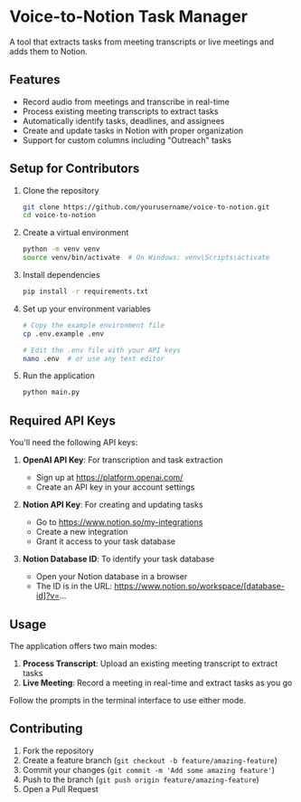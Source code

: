 # Voice-to-Notion Task Manager

A tool that extracts tasks from meeting transcripts or live meetings and adds them to Notion.

## Features

- Record audio from meetings and transcribe in real-time
- Process existing meeting transcripts to extract tasks
- Automatically identify tasks, deadlines, and assignees
- Create and update tasks in Notion with proper organization
- Support for custom columns including "Outreach" tasks

## Setup for Contributors

1. Clone the repository
   ```bash
   git clone https://github.com/yourusername/voice-to-notion.git
   cd voice-to-notion
   ```

2. Create a virtual environment
   ```bash
   python -m venv venv
   source venv/bin/activate  # On Windows: venv\Scripts\activate
   ```

3. Install dependencies
   ```bash
   pip install -r requirements.txt
   ```

4. Set up your environment variables
   ```bash
   # Copy the example environment file
   cp .env.example .env
   
   # Edit the .env file with your API keys
   nano .env  # or use any text editor
   ```

5. Run the application
   ```bash
   python main.py
   ```

## Required API Keys

You'll need the following API keys:

1. **OpenAI API Key**: For transcription and task extraction
   - Sign up at https://platform.openai.com/
   - Create an API key in your account settings

2. **Notion API Key**: For creating and updating tasks
   - Go to https://www.notion.so/my-integrations
   - Create a new integration
   - Grant it access to your task database

3. **Notion Database ID**: To identify your task database
   - Open your Notion database in a browser
   - The ID is in the URL: https://www.notion.so/workspace/[database-id]?v=...

## Usage

The application offers two main modes:

1. **Process Transcript**: Upload an existing meeting transcript to extract tasks
2. **Live Meeting**: Record a meeting in real-time and extract tasks as you go

Follow the prompts in the terminal interface to use either mode.

## Contributing

1. Fork the repository
2. Create a feature branch (`git checkout -b feature/amazing-feature`)
3. Commit your changes (`git commit -m 'Add some amazing feature'`)
4. Push to the branch (`git push origin feature/amazing-feature`)
5. Open a Pull Request
